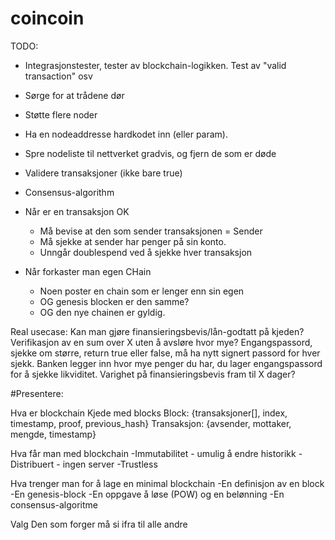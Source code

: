 # coincoin

TODO:
- Integrasjonstester, tester av blockchain-logikken. Test av "valid transaction" osv
- Sørge for at trådene dør
- Støtte flere noder
- Ha en nodeaddresse hardkodet inn (eller param).
- Spre nodeliste til nettverket gradvis, og fjern de som er døde

- Validere transaksjoner (ikke bare true)
- Consensus-algorithm
- Når er en transaksjon OK
    - Må bevise at den som sender transaksjonen = Sender
    - Må sjekke at sender har penger på sin konto.
    - Unngår doublespend ved å sjekke hver transaksjon
- Når forkaster man egen CHain
    - Noen poster en chain som er lenger enn sin egen
    - OG genesis blocken er den samme?
    - OG den nye chainen er gyldig.

Real usecase: Kan man gjøre finansieringsbevis/lån-godtatt på kjeden? Verifikasjon av en sum over X uten å avsløre hvor mye?
Engangspassord, sjekke om større, return true eller false, må ha nytt signert passord for hver sjekk. Banken legger inn hvor mye penger du har, du lager engangspassord for å sjekke likviditet. Varighet på finansieringsbevis fram til X dager?


#Presentere:

Hva er blockchain
	Kjede med blocks
	Block: {transaksjoner[], index, timestamp, proof, previous_hash}
	Transaksjon: {avsender, mottaker, mengde, timestamp}


Hva får man med blockchain
	-Immutabilitet - umulig å endre historikk
	-Distribuert - ingen server
    -Trustless

Hva trenger man for å lage en minimal blockchain
	-En definisjon av en block
	-En genesis-block
    -En oppgave å løse (POW) og en belønning
	-En consensus-algoritme

Valg
    Den som forger må si ifra til alle andre
